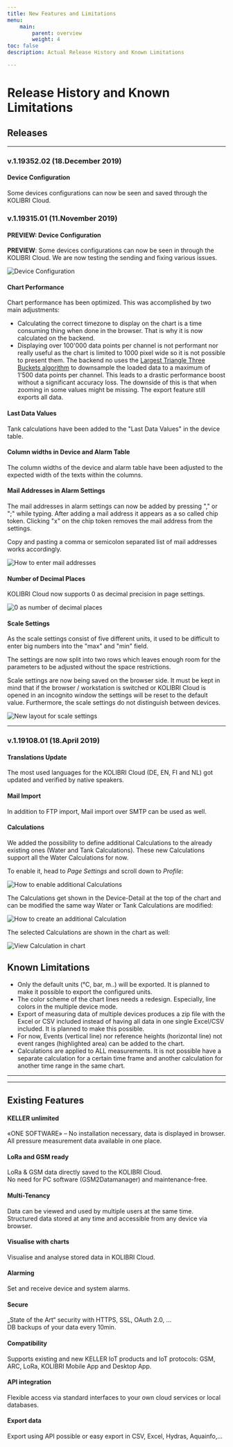 ```yaml
---
title: New Features and Limitations
menu:
    main:
        parent: overview
        weight: 4
toc: false
description: Actual Release History and Known Limitations

---
```


# Release History and Known Limitations

## Releases

---

### v.1.19352.02 (18.December 2019)

#### Device Configuration

Some devices configurations can now be seen and saved through the KOLIBRI Cloud.

### v.1.19315.01 (11.November 2019)

#### PREVIEW: Device Configuration

**PREVIEW**: Some devices configurations can now be seen in through the KOLIBRI Cloud. We are now testing the sending and fixing various issues.

![Device Configuration](/img/device_configuration.png "Device Configuration")

#### Chart Performance

Chart performance has been optimized. This was accomplished by two main adjustments:

- Calculating the correct timezone to display on the chart is a time consuming thing when done in the browser. That is why it is now calculated on the backend.
- Displaying over 100'000 data points per channel is not performant nor really useful as the chart is limited to 1000 pixel wide so it is not possible to present them. The backend no uses the [Largest Triangle Three Buckets algorithm](https://docs.kolibricloud.ch/faq/overview/#does-the-chart-show-all-measurement-points) to downsample the loaded data to a maximum of 1'500 data points per channel. This leads to a drastic performance boost without a significant accuracy loss. The downside of this is that when zooming in some values might be missing. The export feature still exports all data.

#### Last Data Values

Tank calculations have been added to the "Last Data Values" in the device table.

#### Column widths in Device and Alarm Table

The column widths of the device and alarm table have been adjusted to the expected width of the texts within the columns.

#### Mail Addresses in Alarm Settings

The mail addresses in alarm settings can now be added by pressing "," or ";" while typing. After adding a mail address it appears as a so called chip token. Clicking "x" on the chip token removes the mail address from the settings.

Copy and pasting a comma or semicolon separated list of mail addresses works accordingly.

![How to enter mail addresses](/img/enter_alarm_email_addresses.gif "How to enter mail addresses")

#### Number of Decimal Places

KOLIBRI Cloud now supports 0 as decimal precision in page settings.

![0 as number of decimal places](/img/page_settings_units_precision.png "0 as number of decimal places")

#### Scale Settings

As the scale settings consist of five different units, it used to be difficult to enter big numbers into the "max" and "min" field.

The settings are now split into two rows which leaves enough room for the parameters to be adjusted without the space restrictions.

Scale settings are now being saved on the browser side. It must be kept in mind that if the browser / workstation is switched or KOLIBRI Cloud is opened in an incognito window the settings will be reset to the default value. Furthermore, the scale settings do not distinguish between devices.

![New layout for scale settings](/img/scale_settings.png "New layout for scale settings")

---

### v.1.19108.01 (18.April 2019)

#### Translations Update

The most used languages for the KOLIBRI Cloud (DE, EN, FI and NL) got updated and verified by native speakers.

#### Mail Import

In addition to FTP import, Mail import over SMTP can be used as well.

#### Calculations

We added the possibility to define additional Calculations to the already existing ones (Water and Tank Calculations). These new Calculations support all the Water Calculations for now.

To enable it, head to _Page Settings_ and scroll down to _Profile_:

![How to enable additional Calculations](/img/calculations/activate_calculations.png "How to enable additional Calculations")

The Calculations get shown in the Device-Detail at the top of the chart and can be modified the same way Water or Tank Calculations are modified:

![How to create an additional Calculation](/img/calculations/define_calculation.gif "How to create an additional Calculation")

The selected Calculations are shown in the chart as well:

![View Calculation in chart](/img/calculations/view_calculation.png "View Calculation in chart")

## Known Limitations

- Only the default units (°C, bar, m..) will be exported. It is planned to make it possible to export the configured units.
- The color scheme of the chart lines needs a redesign. Especially, line colors in the multiple device mode.
- Export of measuring data of multiple devices produces a zip file with the Excel or CSV included instead of having all data in one single Excel/CSV included. It is planned to make this possible.
- For now, Events (vertical line) nor reference heights (horizontal line) not event ranges (highlighted area) can be added to the chart.
- Calculations are applied to ALL measurements. It is not possible have a separate calculation for a certain time frame and another calculation for another time range in the same chart.

<hr />
<hr />
  <div>
  <section class="features py-3">
    <h2 class="text-center">Existing Features</h2>
    <div class="row py-3">
      <div class="col-sm-4">
        <h4><i class="far fa-dot-circle"></i> KELLER unlimited</h4>
        <p class="content">
          «ONE SOFTWARE» – No installation necessary, data is displayed in browser.</br>
          All pressure measurement data available in one place.
        </p>
      </div>
      <div class="col-sm-4">
        <h4><i class="fas fa-broadcast-tower"></i> LoRa and GSM ready</h4>
        <p class="content">
          LoRa & GSM data directly saved to the KOLIBRI Cloud.</br>
          No need for PC software (GSM2Datamanager) and maintenance-free.
        </p>
      </div>
      <div class="col-sm-4">
        <h4><i class="fas fa-users"></i> Multi-Tenancy</h4>
        <p class="content">
          Data can be viewed and used by multiple users at the same time.</br>
          Structured data stored at any time and accessible from any device via browser.
        </p>
      </div>
    </div>
    <div class="row py-3">
      <div class="col-sm-4">
        <h4><i class="fas fa-chart-line"></i> Visualise with charts</h4>
        <p class="content">
          Visualise and analyse stored data in KOLIBRI Cloud.
        </p>
      </div>
      <div class="col-sm-4">
        <h4><i class="fas fa-exclamation-triangle"></i> Alarming</h4>
        <p class="content">
          Set and receive device and system alarms.
        </p>
      </div>
      <div class="col-sm-4">
        <h4><i class="fas fa-lock"></i> Secure</h4>
        <p class="content">
          „State of the Art“ security with HTTPS, SSL, OAuth 2.0, ...</br>
          DB backups of your data every 10min.
        </p>
      </div>
    </div>
    <div class="row py-3">
      <div class="col-sm-4">
        <h4><i class="fas fa-exchange-alt"></i> Compatibility</h4>
        <p class="content">
          Supports existing and new KELLER IoT products and IoT protocols: GSM, ARC, LoRa, KOLIBRI Mobile App and Desktop App.
        </p>
      </div>
      <div class="col-sm-4">
        <h4><i class="fas fa-plug"></i> API integration</h4>
        <p class="content">
          Flexible access via standard interfaces to your own cloud services or local databases.
        </p>
      </div>
      <div class="col-sm-4">
        <h4><i class="fas fa-file-export"></i> Export data</h4>
        <p class="content">
          Export using API possible or easy export in CSV, Excel, Hydras, Aquainfo,...
        </p>
      </div>
    </div>
  </section>
</div>